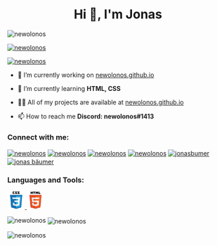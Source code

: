 <h1 align="center">Hi 👋, I'm Jonas</h1>
<p align="left"> <img src="https://komarev.com/ghpvc/?username=newolonos&label=Profile%20views&color=0e75b6&style=flat" alt="newolonos" /> </p>

<p align="left"> <a href="https://github.com/ryo-ma/github-profile-trophy"><img src="https://github-profile-trophy.vercel.app/?username=newolonos" alt="newolonos" /></a> </p>

<p align="left"> <a href="https://twitter.com/newolonos" target="blank"><img src="https://img.shields.io/twitter/follow/newolonos?logo=twitter&style=for-the-badge" alt="newolonos" /></a> </p>

- 🔭 I’m currently working on [newolonos.github.io](https://github.com/NEWOLONOS/newolonos.github.io)

- 🌱 I’m currently learning **HTML, CSS**

- 👨‍💻 All of my projects are available at [newolonos.github.io](newolonos.github.io)

- 📫 How to reach me **Discord: newolonos#1413**

<h3 align="left">Connect with me:</h3>
<p align="left">
<a href="https://codepen.io/newolonos" target="blank"><img align="center" src="https://cdn.jsdelivr.net/npm/simple-icons@3.0.1/icons/codepen.svg" alt="newolonos" height="30" width="40" /></a>
<a href="https://twitter.com/newolonos" target="blank"><img align="center" src="https://cdn.jsdelivr.net/npm/simple-icons@3.0.1/icons/twitter.svg" alt="newolonos" height="30" width="40" /></a>
<a href="https://fb.com/newolonos" target="blank"><img align="center" src="https://cdn.jsdelivr.net/npm/simple-icons@3.0.1/icons/facebook.svg" alt="newolonos" height="30" width="40" /></a>
<a href="https://instagram.com/newolonos" target="blank"><img align="center" src="https://cdn.jsdelivr.net/npm/simple-icons@3.0.1/icons/instagram.svg" alt="newolonos" height="30" width="40" /></a>
<a href="https://www.behance.net/jonasbumer" target="blank"><img align="center" src="https://cdn.jsdelivr.net/npm/simple-icons@3.0.1/icons/behance.svg" alt="jonasbumer" height="30" width="40" /></a>
<a href="https://www.youtube.com/c/jonas bäumer" target="blank"><img align="center" src="https://cdn.jsdelivr.net/npm/simple-icons@3.0.1/icons/youtube.svg" alt="jonas bäumer" height="30" width="40" /></a>
</p>

<h3 align="left">Languages and Tools:</h3>
<p align="left"> <a href="https://www.w3schools.com/css/" target="_blank"> <img src="https://raw.githubusercontent.com/devicons/devicon/master/icons/css3/css3-original-wordmark.svg" alt="css3" width="40" height="40"/> </a> <a href="https://www.w3.org/html/" target="_blank"> <img src="https://raw.githubusercontent.com/devicons/devicon/master/icons/html5/html5-original-wordmark.svg" alt="html5" width="40" height="40"/> </a> </p>

<p><img align="left" src="https://github-readme-stats.vercel.app/api/top-langs?username=newolonos&show_icons=true&locale=en&layout=compact" alt="newolonos" /></p>

<p>&nbsp;<img align="center" src="https://github-readme-stats.vercel.app/api?username=newolonos&show_icons=true&locale=en" alt="newolonos" /></p>

<p><img align="center" src="https://github-readme-streak-stats.herokuapp.com/?user=newolonos&" alt="newolonos" /></p>

